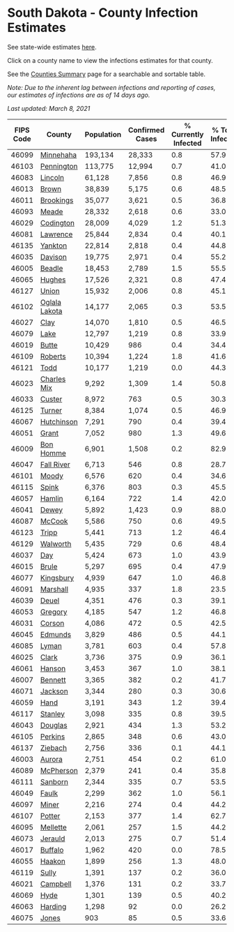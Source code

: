 # South Dakota - County Infection Estimates

See state-wide estimates [here](/infections/us-sd).

Click on a county name to view the infections estimates for that county.

See the [Counties Summary](/infections/summary-counties) page for a searchable and sortable table.

*Note: Due to the inherent lag between infections and reporting of cases, our estimates of infections are as of 14 days ago.*

*Last updated: March 8, 2021*

|   FIPS Code |                         County |   Population |   Confirmed Cases |   % Currently Infected |   % Total Infected |
|-------------|--------------------------------|--------------|-------------------|------------------------|--------------------|
|       46099 |         [Minnehaha](minnehaha) |      193,134 |            28,333 |                    0.8 |               57.9 |
|       46103 |       [Pennington](pennington) |      113,775 |            12,994 |                    0.7 |               41.0 |
|       46083 |             [Lincoln](lincoln) |       61,128 |             7,856 |                    0.8 |               46.9 |
|       46013 |                 [Brown](brown) |       38,839 |             5,175 |                    0.6 |               48.5 |
|       46011 |         [Brookings](brookings) |       35,077 |             3,621 |                    0.5 |               36.8 |
|       46093 |                 [Meade](meade) |       28,332 |             2,618 |                    0.6 |               33.0 |
|       46029 |         [Codington](codington) |       28,009 |             4,029 |                    1.2 |               51.3 |
|       46081 |           [Lawrence](lawrence) |       25,844 |             2,834 |                    0.4 |               40.1 |
|       46135 |             [Yankton](yankton) |       22,814 |             2,818 |                    0.4 |               44.8 |
|       46035 |             [Davison](davison) |       19,775 |             2,971 |                    0.4 |               55.2 |
|       46005 |               [Beadle](beadle) |       18,453 |             2,789 |                    1.5 |               55.5 |
|       46065 |               [Hughes](hughes) |       17,526 |             2,321 |                    0.8 |               47.4 |
|       46127 |                 [Union](union) |       15,932 |             2,006 |                    0.8 |               45.1 |
|       46102 | [Oglala Lakota](oglala-lakota) |       14,177 |             2,065 |                    0.3 |               53.5 |
|       46027 |                   [Clay](clay) |       14,070 |             1,810 |                    0.5 |               46.5 |
|       46079 |                   [Lake](lake) |       12,797 |             1,219 |                    0.8 |               33.9 |
|       46019 |                 [Butte](butte) |       10,429 |               986 |                    0.4 |               34.4 |
|       46109 |             [Roberts](roberts) |       10,394 |             1,224 |                    1.8 |               41.6 |
|       46121 |                   [Todd](todd) |       10,177 |             1,219 |                    0.0 |               44.3 |
|       46023 |     [Charles Mix](charles-mix) |        9,292 |             1,309 |                    1.4 |               50.8 |
|       46033 |               [Custer](custer) |        8,972 |               763 |                    0.5 |               30.3 |
|       46125 |               [Turner](turner) |        8,384 |             1,074 |                    0.5 |               46.9 |
|       46067 |       [Hutchinson](hutchinson) |        7,291 |               790 |                    0.4 |               39.4 |
|       46051 |                 [Grant](grant) |        7,052 |               980 |                    1.3 |               49.6 |
|       46009 |         [Bon Homme](bon-homme) |        6,901 |             1,508 |                    0.2 |               82.9 |
|       46047 |       [Fall River](fall-river) |        6,713 |               546 |                    0.8 |               28.7 |
|       46101 |                 [Moody](moody) |        6,576 |               620 |                    0.4 |               34.6 |
|       46115 |                 [Spink](spink) |        6,376 |               803 |                    0.3 |               45.5 |
|       46057 |               [Hamlin](hamlin) |        6,164 |               722 |                    1.4 |               42.0 |
|       46041 |                 [Dewey](dewey) |        5,892 |             1,423 |                    0.9 |               88.0 |
|       46087 |               [McCook](mccook) |        5,586 |               750 |                    0.6 |               49.5 |
|       46123 |                 [Tripp](tripp) |        5,441 |               713 |                    1.2 |               46.4 |
|       46129 |           [Walworth](walworth) |        5,435 |               729 |                    0.6 |               48.4 |
|       46037 |                     [Day](day) |        5,424 |               673 |                    1.0 |               43.9 |
|       46015 |                 [Brule](brule) |        5,297 |               695 |                    0.4 |               47.9 |
|       46077 |         [Kingsbury](kingsbury) |        4,939 |               647 |                    1.0 |               46.8 |
|       46091 |           [Marshall](marshall) |        4,935 |               337 |                    1.8 |               23.5 |
|       46039 |                 [Deuel](deuel) |        4,351 |               476 |                    0.3 |               39.1 |
|       46053 |             [Gregory](gregory) |        4,185 |               547 |                    1.2 |               46.8 |
|       46031 |               [Corson](corson) |        4,086 |               472 |                    0.5 |               42.5 |
|       46045 |             [Edmunds](edmunds) |        3,829 |               486 |                    0.5 |               44.1 |
|       46085 |                 [Lyman](lyman) |        3,781 |               603 |                    0.4 |               57.8 |
|       46025 |                 [Clark](clark) |        3,736 |               375 |                    0.9 |               36.1 |
|       46061 |               [Hanson](hanson) |        3,453 |               367 |                    1.0 |               38.1 |
|       46007 |             [Bennett](bennett) |        3,365 |               382 |                    0.2 |               41.7 |
|       46071 |             [Jackson](jackson) |        3,344 |               280 |                    0.3 |               30.6 |
|       46059 |                   [Hand](hand) |        3,191 |               343 |                    1.2 |               39.4 |
|       46117 |             [Stanley](stanley) |        3,098 |               335 |                    0.8 |               39.5 |
|       46043 |             [Douglas](douglas) |        2,921 |               434 |                    1.3 |               53.2 |
|       46105 |             [Perkins](perkins) |        2,865 |               348 |                    0.6 |               43.0 |
|       46137 |             [Ziebach](ziebach) |        2,756 |               336 |                    0.1 |               44.1 |
|       46003 |               [Aurora](aurora) |        2,751 |               454 |                    0.2 |               61.0 |
|       46089 |         [McPherson](mcpherson) |        2,379 |               241 |                    0.4 |               35.8 |
|       46111 |             [Sanborn](sanborn) |        2,344 |               335 |                    0.7 |               53.5 |
|       46049 |                 [Faulk](faulk) |        2,299 |               362 |                    1.0 |               56.1 |
|       46097 |                 [Miner](miner) |        2,216 |               274 |                    0.4 |               44.2 |
|       46107 |               [Potter](potter) |        2,153 |               377 |                    1.4 |               62.7 |
|       46095 |           [Mellette](mellette) |        2,061 |               257 |                    1.5 |               44.2 |
|       46073 |             [Jerauld](jerauld) |        2,013 |               275 |                    0.7 |               51.4 |
|       46017 |             [Buffalo](buffalo) |        1,962 |               420 |                    0.0 |               78.5 |
|       46055 |               [Haakon](haakon) |        1,899 |               256 |                    1.3 |               48.0 |
|       46119 |                 [Sully](sully) |        1,391 |               137 |                    0.2 |               36.0 |
|       46021 |           [Campbell](campbell) |        1,376 |               131 |                    0.2 |               33.7 |
|       46069 |                   [Hyde](hyde) |        1,301 |               139 |                    0.5 |               40.2 |
|       46063 |             [Harding](harding) |        1,298 |                92 |                    0.0 |               26.2 |
|       46075 |                 [Jones](jones) |          903 |                85 |                    0.5 |               33.6 |